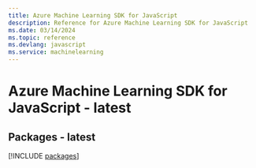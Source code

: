 ```yaml
---
title: Azure Machine Learning SDK for JavaScript
description: Reference for Azure Machine Learning SDK for JavaScript
ms.date: 03/14/2024
ms.topic: reference
ms.devlang: javascript
ms.service: machinelearning
---
```

# Azure Machine Learning SDK for JavaScript - latest
## Packages - latest
[!INCLUDE [packages](machine-learning-index.md)]